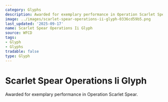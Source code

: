 ```yaml
---
category: Glyphs
description: Awarded for exemplary performance in Operation Scarlet Spear.
image: ../images/scarlet-spear-operations-ii-glyph-0336cd59b5.png
last_updated: '2025-09-17'
name: Scarlet Spear Operations Ii Glyph
source: WFCD
tags:
- Glyph
- Glyphs
tradable: false
type: Glyph
---
```


# Scarlet Spear Operations Ii Glyph

Awarded for exemplary performance in Operation Scarlet Spear.

